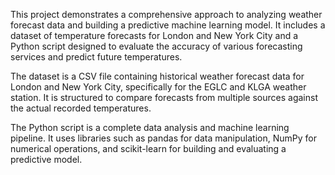 This project demonstrates a comprehensive approach to analyzing weather forecast data and building a predictive machine learning model. It includes a dataset of temperature forecasts for London and New York City and a Python script designed to evaluate the accuracy of various forecasting services and predict future temperatures.

The dataset is a CSV file containing historical weather forecast data for London and New York City, specifically for the EGLC and KLGA weather station. It is structured to compare forecasts from multiple sources against the actual recorded temperatures.

The Python script is a complete data analysis and machine learning pipeline. It uses libraries such as pandas for data manipulation, NumPy for numerical operations, and scikit-learn for building and evaluating a predictive model.
